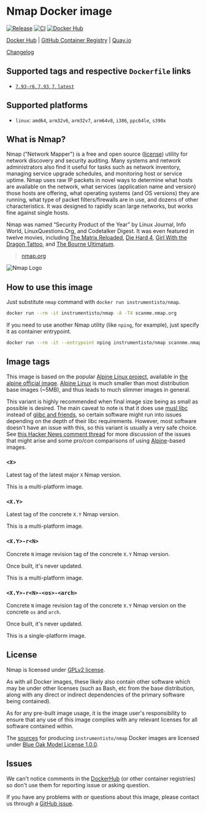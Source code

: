 Nmap Docker image
=================

[![Release](https://img.shields.io/github/v/release/instrumentisto/nmap-docker-image "Release")](https://github.com/instrumentisto/nmap-docker-image/releases)
[![CI](https://github.com/instrumentisto/nmap-docker-image/workflows/CI/badge.svg?branch=main "CI")](https://github.com/instrumentisto/nmap-docker-image/actions?query=workflow%3ACI+branch%3Amain)
[![Docker Hub](https://img.shields.io/docker/pulls/instrumentisto/nmap?label=Docker%20Hub%20pulls "Docker Hub pulls")](https://hub.docker.com/r/instrumentisto/nmap)

[Docker Hub](https://hub.docker.com/r/instrumentisto/nmap)
| [GitHub Container Registry](https://github.com/orgs/instrumentisto/packages/container/package/nmap)
| [Quay.io](https://quay.io/repository/instrumentisto/nmap)

[Changelog](https://github.com/instrumentisto/nmap-docker-image/blob/main/CHANGELOG.md)




## Supported tags and respective `Dockerfile` links

- [`7.93-r6`, `7.93`, `7`, `latest`][201]




## Supported platforms

- `linux`: `amd64`, `arm32v6`, `arm32v7`, `arm64v8`, `i386`, `ppc64le`, `s390x`




## What is Nmap?

Nmap ("Network Mapper") is a free and open source ([license][92]) utility for network discovery and security auditing. Many systems and network administrators also find it useful for tasks such as network inventory, managing service upgrade schedules, and monitoring host or service uptime. Nmap uses raw IP packets in novel ways to determine what hosts are available on the network, what services (application name and version) those hosts are offering, what operating systems (and OS versions) they are running, what type of packet filters/firewalls are in use, and dozens of other characteristics. It was designed to rapidly scan large networks, but works fine against single hosts.

Nmap was named “Security Product of the Year” by Linux Journal, Info World, LinuxQuestions.Org, and Codetalker Digest. It was even featured in twelve movies, including [The Matrix Reloaded][22], [Die Hard 4][23], [Girl With the Dragon Tattoo][24], and [The Bourne Ultimatum][25].

> [nmap.org](https://nmap.org)

![Nmap Logo](https://nmap.org/images/sitelogo.png)




## How to use this image

Just substitute `nmap` command with `docker run instrumentisto/nmap`.

```bash
docker run --rm -it instrumentisto/nmap -A -T4 scanme.nmap.org
```

If you need to use another Nmap utility (like `nping`, for example), just specify it as container entrypoint.

```bash
docker run --rm -it --entrypoint nping instrumentisto/nmap scannme.nmap.org
```




## Image tags

This image is based on the popular [Alpine Linux project][1], available in [the alpine official image][2]. [Alpine Linux][1] is much smaller than most distribution base images (~5MB), and thus leads to much slimmer images in general.

This variant is highly recommended when final image size being as small as possible is desired. The main caveat to note is that it does use [musl libc][4] instead of [glibc and friends][5], so certain software might run into issues depending on the depth of their libc requirements. However, most software doesn't have an issue with this, so this variant is usually a very safe choice. See [this Hacker News comment thread][6] for more discussion of the issues that might arise and some pro/con comparisons of using [Alpine][1]-based images.


### `<X>`

Latest tag of the latest major `X` Nmap version.

This is a multi-platform image.


### `<X.Y>`

Latest tag of the concrete `X.Y` Nmap version.

This is a multi-platform image.


### `<X.Y>-r<N>`

Concrete `N` image revision tag of the concrete `X.Y` Nmap version.

Once built, it's never updated.

This is a multi-platform image.


### `<X.Y>-r<N>-<os>-<arch>`

Concrete `N` image revision tag of the concrete `X.Y` Nmap version on the concrete `os` and `arch`.

Once built, it's never updated.

This is a single-platform image.




## License

Nmap is licensed under [GPLv2 license][92].

As with all Docker images, these likely also contain other software which may be under other licenses (such as Bash, etc from the base distribution, along with any direct or indirect dependencies of the primary software being contained).

As for any pre-built image usage, it is the image user's responsibility to ensure that any use of this image complies with any relevant licenses for all software contained within.

The [sources][90] for producing `instrumentisto/nmap` Docker images are licensed under [Blue Oak Model License 1.0.0][91].




## Issues

We can't notice comments in the [DockerHub] (or other container registries) so don't use them for reporting issue or asking question.

If you have any problems with or questions about this image, please contact us through a [GitHub issue][80].




[DockerHub]: https://hub.docker.com

[1]: http://alpinelinux.org
[2]: https://hub.docker.com/_/alpine
[4]: http://www.musl-libc.org
[5]: http://www.etalabs.net/compare_libcs.html
[6]: https://news.ycombinator.com/item?id=10782897

[22]: https://nmap.org/movies/#matrix
[23]: https://nmap.org/movies/#diehard4
[24]: https://nmap.org/movies/#gwtdt
[25]: https://nmap.org/movies/#bourne

[80]: https://github.com/instrumentisto/nmap-docker-image/issues
[90]: https://github.com/instrumentisto/nmap-docker-image
[91]: https://github.com/instrumentisto/nmap-docker-image/blob/main/LICENSE.md
[92]: https://nmap.org/data/COPYING

[201]: https://github.com/instrumentisto/nmap-docker-image/blob/main/Dockerfile
